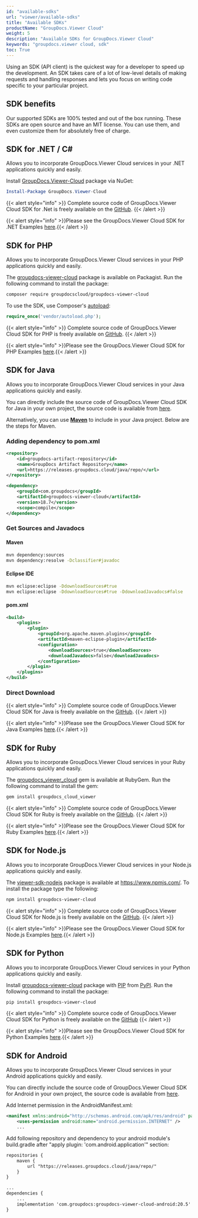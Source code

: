 ```yaml
---
id: "available-sdks"
url: "viewer/available-sdks"
title: "Available SDKs"
productName: "GroupDocs.Viewer Cloud"
weight: 5
description: "Available SDKs for GroupDocs.Viewer Cloud"
keywords: "groupdocs.viewer cloud, sdk"
toc: True
---
```

Using an SDK (API client) is the quickest way for a developer to speed up the development. An SDK takes care of a lot of low-level details of making requests and handling responses and lets you focus on writing code specific to your particular project.

## SDK benefits

Our supported SDKs are 100% tested and out of the box running. These SDKs are open source and have an MIT license. You can use them, and even customize them for absolutely free of charge.

## SDK for .NET / C\#

Allows you to incorporate GroupDocs.Viewer Cloud services in your .NET applications quickly and easily.

Install [GroupDocs.Viewer-Cloud](https://www.nuget.org/packages/GroupDocs.Viewer-Cloud/) package via NuGet:

```powershell
Install-Package GroupDocs.Viewer-Cloud
```

{{< alert style="info" >}}
Complete source code of GroupDocs.Viewer Cloud SDK for .Net is freely available on the [GitHub](https://github.com/groupdocs-viewer-cloud/groupdocs-viewer-cloud-dotnet).
{{< /alert >}}

{{< alert style="info" >}}Please see the GroupDocs.Viewer Cloud SDK for .NET Examples [here](https://github.com/groupdocs-viewer-cloud/groupdocs-viewer-cloud-dotnet/tree/master/GroupDocs.Viewer.Cloud.Sdk.Test).{{< /alert >}}

## SDK for PHP

Allows you to incorporate GroupDocs.Viewer Cloud services in your PHP applications quickly and easily.

The [groupdocs-viewer-cloud](https://packagist.org/packages/groupdocscloud/groupdocs-viewer-cloud) package is available on Packagist. Run the following command to install the package:

```bash
composer require groupdocscloud/groupdocs-viewer-cloud
```

To use the SDK, use Composer's [autoload](https://getcomposer.org/doc/00-intro.md#autoloading):

```php
require_once('vendor/autoload.php');
```

{{< alert style="info" >}}
Complete source code of GroupDocs.Viewer Cloud SDK for PHP is freely available on [GitHub](https://github.com/groupdocs-viewer-cloud/groupdocs-viewer-cloud-php).
{{< /alert >}}

{{< alert style="info" >}}Please see the GroupDocs.Viewer Cloud SDK for PHP Examples [here](https://github.com/groupdocs-viewer-cloud/groupdocs-viewer-cloud-php/tree/master/tests/GroupDocs/Viewer/ApiTests).{{< /alert >}}

## SDK for Java

Allows you to incorporate GroupDocs.Viewer Cloud services in your Java applications quickly and easily.

You can directly include the source code of GroupDocs.Viewer Cloud SDK for Java in your own project, the source code is available from [here](https://github.com/groupdocs-viewer-cloud/groupdocs-viewer-cloud-java).

Alternatively, you can use **[Maven](https://releases.groupdocs.cloud/java/repo/com/groupdocs/groupdocs-viewer-cloud/)** to include in your Java project. Below are the steps for Maven.

### Adding dependency to pom.xml

```xml
<repository>
    <id>groupdocs-artifact-repository</id>
    <name>GroupDocs Artifact Repository</name>
    <url>https://releases.groupdocs.cloud/java/repo/</url>
</repository>

<dependency>
    <groupId>com.groupdocs</groupId>
    <artifactId>groupdocs-viewer-cloud</artifactId>
    <version>18.7</version>
    <scope>compile</scope>
</dependency>
```

### Get Sources and Javadocs

#### Maven

```bash
mvn dependency:sources
mvn dependency:resolve -Dclassifier#javadoc
```

#### Eclipse IDE

```bash
mvn eclipse:eclipse -DdownloadSources#true
mvn eclipse:eclipse -DdownloadSources#true -DdownloadJavadocs#false
```

#### pom.xml

```xml
<build>
    <plugins>
        <plugin>
            <groupId>org.apache.maven.plugins</groupId>
            <artifactId>maven-eclipse-plugin</artifactId>
            <configuration>
                <downloadSources>true</downloadSources>
                <downloadJavadocs>false</downloadJavadocs>
            </configuration>
        </plugin>
    </plugins>
</build>
```

### Direct Download

{{< alert style="info" >}}
Complete source code of GroupDocs.Viewer Cloud SDK for Java is freely available on the [GitHub](https://github.com/groupdocs-viewer-cloud/groupdocs-viewer-cloud-java).
{{< /alert >}}

{{< alert style="info" >}}Please see the GroupDocs.Viewer Cloud SDK for Java Examples [here](https://github.com/groupdocs-viewer-cloud/groupdocs-viewer-cloud-java/tree/master/src/test/java/com/groupdocs/cloud/viewer/api).{{< /alert >}}

## SDK for Ruby

Allows you to incorporate GroupDocs.Viewer Cloud services in your Ruby applications quickly and easily.

The [groupdocs_viewer_cloud](https://rubygems.org/gems/groupdocs_viewer_cloud) gem is available at RubyGem. Run the following command to install the gem:

```bash
gem install groupdocs_cloud_viewer
```

{{< alert style="info" >}}
Complete source code of GroupDocs.Viewer Cloud SDK for Ruby is freely available on the [GitHub](https://github.com/groupdocs-viewer-cloud/groupdocs-viewer-cloud-ruby).
{{< /alert >}}

{{< alert style="info" >}}Please see the GroupDocs.Viewer Cloud SDK for Ruby Examples [here](https://github.com/groupdocs-viewer-cloud/groupdocs-viewer-cloud-ruby/tree/master/test/api).{{< /alert >}}

## SDK for Node.js

Allows you to incorporate GroupDocs.Viewer Cloud services in your Node.js applications quickly and easily.

The [viewer-sdk-nodejs](https://www.npmjs.com/package/groupdocs-viewer-cloud) package is available at <https://www.npmjs.com/>. To install the package type the following:

```bash
npm install groupdocs-viewer-cloud
```

{{< alert style="info" >}}
Complete source code of GroupDocs.Viewer Cloud SDK for Node.js is freely available on the [GitHub](https://github.com/groupdocs-viewer-cloud/groupdocs-viewer-cloud-node).
{{< /alert >}}

{{< alert style="info" >}}Please see the GroupDocs.Viewer Cloud SDK for Node.js Examples [here](https://github.com/groupdocs-viewer-cloud/groupdocs-viewer-cloud-node/tree/master/test/api).{{< /alert >}}

## SDK for Python

Allows you to incorporate GroupDocs.Viewer Cloud services in your Python applications quickly and easily.

Install [groupdocs-viewer-cloud](https://pypi.org/project/groupdocs-viewer-cloud/) package with [PIP](https://pypi.org/project/pip/) from [PyPI](https://pypi.org/). Run the following command to install the package:

```bash
pip install groupdocs-viewer-cloud
```

{{< alert style="info" >}}
Complete source code of GroupDocs.Viewer Cloud SDK for Python is freely available on the [GitHub](https://github.com/groupdocs-viewer-cloud/groupdocs-viewer-cloud-python)
{{< /alert >}}

{{< alert style="info" >}}Please see the GroupDocs.Viewer Cloud SDK for Python Examples [here](https://github.com/groupdocs-viewer-cloud/groupdocs-viewer-cloud-android).{{< /alert >}}

## SDK for Android

Allows you to incorporate GroupDocs.Viewer Cloud services in your Android applications quickly and easily.

You can directly include the source code of GroupDocs.Viewer Cloud SDK for Android in your own project, the source code is available from [here](https://github.com/groupdocs-viewer-cloud/groupdocs-viewer-cloud-android).

Add Internet permission in the AndroidManifest.xml:

```xml
<manifest xmlns:android="http://schemas.android.com/apk/res/android" package="<package name>">
    <uses-permission android:name="android.permission.INTERNET" />
    ...
```

Add following repository and dependency to your android module's build.gradle after "apply plugin: 'com.android.application'" section:

```xml
repositories {
    maven {
        url "https://releases.groupdocs.cloud/java/repo/"
    }
}

...
dependencies {
    ...
    implementation 'com.groupdocs:groupdocs-viewer-cloud-android:20.5'
}
```
